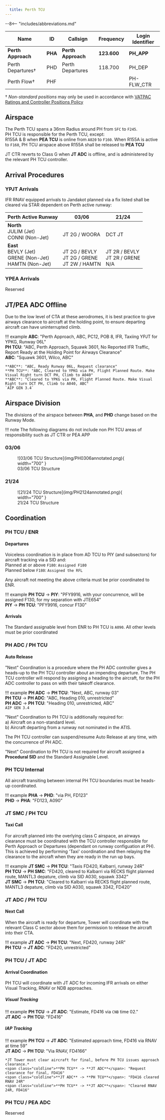 ```yaml
---
  title: Perth TCU
---
```


--8<-- "includes/abbreviations.md"

| Name | ID | Callsign | Frequency | Login Identifier |
| -----| -- | -------- | --------- | ---------------- |
| **Perth Approach** |**PHA**| **Perth Approach**  | **123.600** | **PH_APP**| 
| Perth Departures†  |PHD| Perth Departures  | 118.700 | PH_DEP |
| Perth Flow† | PHF |   |    | PH-FLW_CTR  |

† *Non-standard positions* may only be used in accordance with [VATPAC Ratings and Controller Positions Policy](https://vatpac.org/publications/policies)

## Airspace
The Perth TCU spans a 36nm Radius around PH from `SFC` to `F245`.   
PH TCU is responsible for the Perth TCU, except:      
R155A & B when **PEA TCU** is online from `A020` to `F160`. When R155A is active to `F160`, PH TCU airspace above R155A shall be released to **PEA TCU**  

JT CTR reverts to Class G when **JT ADC** is offline, and is administered by the relevant PH TCU controller.      

## Arrival Procedures
### YPJT Arrivals
IFR RNAV equipped arrivals to Jandakot planned via a fix listed shall be cleared via STAR dependent on Perth active runway:

| Perth Active Runway | 03/06 | 21/24 |
| ------------------- | ----- | ----- |
| **North**<br>JULIM (Jet)<br>CONNI (Non-Jet) | <br>JT 2G / WOORA | <br>DCT JT |
| **East**<br>BEVLY (Jet)<br>GRENE (Non-Jet)<br>HAMTN (Non-Jet) | <br>JT 2G / BEVLY<br>JT 2G / GRENE<br>JT 2W / HAMTN | <br>JT 2R / BEVLY<br>JT 2R / GRENE<br>N/A 

### YPEA Arrivals

Reserved

## JT/PEA ADC Offline
Due to the low level of CTA at these aerodromes, it is best practice to give airways clearance to aircraft at the holding point, to ensure departing aircraft can have uninterrupted climb.

!!! example
    **ABC**: "Perth Approach, ABC, PC12, POB 8, IFR, Taxiing YPJT for YPKG, Runway 06L"  
    **PH TCU**: "ABC, Perth Approach, Squawk 3601, No Reported IFR Traffic, Report Ready at the Holding Point for Airways Clearance"  
    **ABC**: "Squawk 3601, Wilco, ABC"   

    **ABC**: "ABC, Ready Runway 06L, Request clearance"  
    **PH TCU**: "ABC, Cleared to YPKG via PH, Flight Planned Route. Make Visual Right turn DCT PH, Climb to A040"  
    **ABC**: "Cleared to YPKG via PH, Flight Planned Route. Make Visual Right turn DCT PH, Climb to A040, ABC"  
    `AIP GEN 3.4`  

## Airspace Division

The divisions of the airspace between **PHA**, and **PHD** change based on the Runway Mode.

!!! note
    The following diagrams do not include non PH TCU areas of responsibility such as JT CTR or PEA APP

### 03/06
<figure markdown>
![03/06 TCU Structure](img/PH0306annotated.png){ width="700" }
  <figcaption>03/06 TCU Structure</figcaption>
</figure>

### 21/24
<figure markdown>
![21/24 TCU Structure](img/PH2124annotated.png){ width="700" }
  <figcaption>21/24 TCU Structure</figcaption>
</figure>

## Coordination

### PH TCU / ENR
#### Departures
Voiceless coordination is in place from AD TCU to PIY (and subsectors) for aircraft tracking via a SID and:  
Planned at or above `F180`: `Assigned F180`  
Planned below `F180`: `Assigned the RFL`  

Any aircraft not meeting the above criteria must be prior coordinated to ENR.

!!! example
    <span class="hotline">**PH TCU** -> **PIY**</span>: "PFY9916, with your concurrence, will be assigned F130, for my separation with JTE654"  
    <span class="hotline">**PIY** -> **PH TCU**</span>: "PFY9916, concur F130"  

#### Arrivals
The Standard assignable level from ENR to PH TCU is `A090`. All other levels must be prior coordinated

### PH ADC / PH TCU
#### Auto Release

"Next" Coordination is a procedure where the PH ADC controller gives a heads-up to the PH TCU controller about an impending departure. The PH TCU controller will respond by assigning a heading to the aircraft, for the PH ADC controller to pass on with their takeoff clearance.

!!! example
    <span class="hotline">**PH ADC** -> **PH TCU**</span>: "Next, ABC, runway 03"  
    <span class="hotline">**PH TCU** -> **PH ADC**</span>: "ABC, Heading 010, unrestricted"  
    <span class="hotline">**PH ADC** -> **PH TCU**</span>: "Heading 010, unrestricted, ABC"  
    `AIP GEN 3.4`

"Next" Coordination to PH TCU is additionally required for:   
    a) Aircraft on a non-standard level.  
    b) Aircraft departing from a runway not nominated in the ATIS.  

The PH TCU controller can suspend/resume Auto Release at any time, with the concurrence of PH ADC.

"Next" Coordination to PH TCU is not required for aircraft assigned a **Procedural SID** and the Standard Assignable Level.

### PH TCU Internal

All aircraft transiting between internal PH TCU boundaries must be heads-up coordinated.

!!! example
    <span class="hotline">**PHA** -> **PHD**</span>: "via PH, FD123"  
    <span class="hotline">**PHD** -> **PHA**</span>: "FD123, A090"   

### JT SMC / PH TCU

#### Taxi Call

For aircraft planned into the overlying class C airspace, an airways clearance must be coordinated with the TCU controller responsible for Perth Approach or Departures (dependant on runway configuation at PH).  This is achieved by performing 'Taxi' coordination and then relaying the clearance to the aircraft when they are ready in the run up bays.

!!! example
    <span class="coldline">**JT SMC** -> **PH TCU**</span>: "Taxis FD420, Kalbarri, runway 24R"  
    <span class="coldline">**PH TCU** -> **PH SMC**</span>: "FD420, cleared to Kalbarri via RECKS flight planned route, MANTL3 depature, climb via SID A030, squawk 3342"  
    <span class="coldline">**JT SMC** -> **PH TCU**</span>: "Cleared to Kalbarri via RECKS flight planned route, MANTL3 depature, climb via SID A030, squawk 3342, FD420" 


### JT ADC / PH TCU

#### Next Call

When the aircraft is ready for departure, Tower will coordinate with the relevant Class C sector above them for permission to release the aircraft into their CTA.

!!! example
    <span class="hotline">**JT ADC** -> **PH TCU**</span>: "Next, FD420, runway 24R"  
    <span class="hotline">**PH TCU** -> **JT ADC**</span>: "FD420, unrestricted"

### PH TCU / JT ADC

#### Arrival Coordination

PH TCU will coordinate with JT ADC for incoming IFR arrivals on either Visual Tracking, RNAV or NDB approaches.

##### Visual Tracking

!!! example
    <span class="coldline">**PH TCU** -> **JT ADC**</span>: "Estimate, FD416 via `CNB` time 02."  
    <span class="coldline">**JT ADC** -> **PH TCU**</span>: "FD416"

##### IAP Tracking

!!! example
    <span class="coldline">**PH TCU** -> **JT ADC**</span>: "Estimated approach time, FD416 via RNAV at time 59"  
    <span class="coldline">**JT ADC** -> **PH TCU**</span>: "Via RNAV, FD4166"   

    *JT Tower must clear aircraft for final, before PH TCU issues approach clearance.*  
    <span class="coldline">**PH TCU** -> **JT ADC**</span>: "Request clearance for final, FD416"  
    <span class="coldline">**JT ADC** -> **PH TCU**</span>: "FD416 cleared RNAV 24R"  
    <span class="coldline">**PH TCU** -> **JT ADC**</span>: "Cleared RNAV 24R, FD416"  

### PH TCU / PEA ADC
Reserved

